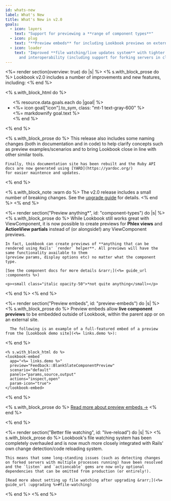 ```yaml
---
id: whats-new
label: What's New
title: What's New in v2.0
goals: 
  - icon: layers
    text: "Support for previewing a **range of component types**"
  - icon: plug
    text: "**Preview embeds** for including Lookbook previews on external sites"
  - icon: loader
    text: "Improved **file watching/live updates system** with tighter Rails integration to improve reliability
      and interoperability (including support for forking servers in clustered mode)"
---
```


<%= render section(overview: true) do |s| %>
  <% s.with_block_prose do %>
    Lookbook v2.0 includes a number of improvements and new features, including:
  <% end %>

  <% s.with_block_html do %>
    <ul class="space-y-4 pl-4">
      <% resource.data.goals.each do |goal| %>
        <li class="flex items-start">
          <div class="flex-none mr-3">
            <%= icon goal["icon"].to_sym, class: "mt-1 text-gray-600" %>
          </div>
          <div>
            <%= markdownify goal.text %>
          </div>
        </li>
      <% end %>
    </ul>
  <% end %>

  <% s.with_block_prose do %>
    This release also includes some naming changes (both in documentation and in code) to help clarify concepts such as preview examples/scenarios
    and to bring Lookbook close in line with other similar tools.

    Finally, this documentation site has been rebuilt and the Ruby API docs are now generated using [YARD](https://yardoc.org/)
    for easier maintence and updates.
  <% end %>

  <% s.with_block_note :warn do %>
    The v2.0 release includes a small number of breaking changes. See the [upgrade guide](<%= guide_url :upgrading %>) for details.
  <% end %>
<% end %>

<%= render section("Preview anything*", id: "component-types") do |s| %>
  <% s.with_block_prose do %>
    While Lookbook still works great with ViewComponent, it is now possible to create previews for **Phlex views** and **ActionView partials** instead of (or alongside!)
    any ViewComponent previews.

    In fact, Lookbook can create previews of **anything that can be rendered using Rails' `render` helper**. All previews will have the same functionality available to them
    (preview params, display options etc) no matter what the component type.

    [See the component docs for more details &rarr;](<%= guide_url :components %>)

    <p><small class="italic opacity-50">*not quite anything</small></p>
  <% end %>
<% end %>

<%= render section("Preview embeds", id: "preview-embeds") do |s| %>
  <% s.with_block_prose do %>
      Preview embeds allow **live component previews** to be embedded outside of Lookbook, within the parent app or on an external site.

      The following is an example of a full-featured embed of a preview from the [Lookbook demo site](<%= links.demo %>):      
  <% end %>

    <% s.with_block_html do %>
    <lookbook-embed
      app="<%= links.demo %>"
      preview="Feedback::BlankSlateComponentPreview"
      scenario="default"
      panels="params,source,output"
      actions="inspect,open"
      param-icon="true">
    </lookbook-embed>
  <% end %>

  <% s.with_block_prose do %>
    [Read more about preview embeds &rarr;](<%= guide_url :embeds %>)
  <% end %>
  
<% end %>


<%= render section("Better file watching", id: "live-reload") do |s| %>
  <% s.with_block_prose do %>
    Lookbook's file watching system has been completely overhauled and is now much more closely integrated
    with Rails' own change detection/code reloading system.

    This means that some long-standing issues (such as detecting changes on forked servers with multiple processes running) have been resolved
    and the `listen` and `actioncable` gems are now only optional dependencies that can be omitted from production (or entirely!).

    [Read more about setting up file watching after upgrading &rarr;](<%= guide_url :upgrading %>#file-watching)
  <% end %>
<% end %>

